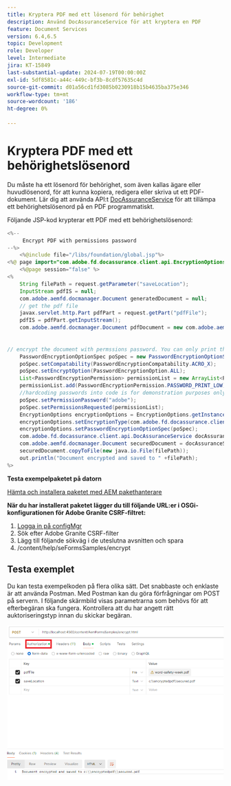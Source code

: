 ```yaml
---
title: Kryptera PDF med ett lösenord för behörighet
description: Använd DocAssuranceService för att kryptera en PDF
feature: Document Services
version: 6.4,6.5
topic: Development
role: Developer
level: Intermediate
jira: KT-15849
last-substantial-update: 2024-07-19T00:00:00Z
exl-id: 5df8581c-a44c-449c-bf3b-8cdf57635c4d
source-git-commit: d01a56cd1fd3085b0230918b15b4635ba375e346
workflow-type: tm+mt
source-wordcount: '186'
ht-degree: 0%

---
```


# Kryptera PDF med ett behörighetslösenord

Du måste ha ett lösenord för behörighet, som även kallas ägare eller huvudlösenord, för att kunna kopiera, redigera eller skriva ut ett PDF-dokument. Lär dig att använda API:t [DocAssuranceService](https://developer.adobe.com/experience-manager/reference-materials/6-5/forms/javadocs/index.html?com/adobe/fd/docassurance/client/api/DocAssuranceService.html) för att tillämpa ett behörighetslösenord på en PDF programmatiskt.

Följande JSP-kod krypterar ett PDF med ett behörighetslösenord:

```java
<%--
     Encrypt PDF with permissions password
--%>
    <%@include file="/libs/foundation/global.jsp"%>
<%@ page import="com.adobe.fd.docassurance.client.api.EncryptionOptions,java.util.*,java.io.*,com.adobe.fd.encryption.client.*" %>
    <%@page session="false" %>
<%
    String filePath = request.getParameter("saveLocation");
    InputStream pdfIS = null;
    com.adobe.aemfd.docmanager.Document generatedDocument = null;
    // get the pdf file
    javax.servlet.http.Part pdfPart = request.getPart("pdfFile");
    pdfIS = pdfPart.getInputStream();
    com.adobe.aemfd.docmanager.Document pdfDocument = new com.adobe.aemfd.docmanager.Document(pdfIS);


// encrypt the document with permssions password. You can only print this document
    PasswordEncryptionOptionSpec poSpec = new PasswordEncryptionOptionSpec();    
    poSpec.setCompatability(PasswordEncryptionCompatability.ACRO_X);
    poSpec.setEncryptOption(PasswordEncryptionOption.ALL);
    List<PasswordEncryptionPermission> permissionList = new ArrayList<PasswordEncryptionPermission>();
    permissionList.add(PasswordEncryptionPermission.PASSWORD_PRINT_LOW);
    //hardcoding passwords into code is for demonstration purposes only.In real life scenarios the password is sourced from a secure location
    poSpec.setPermissionPassword("adobe");
    poSpec.setPermissionsRequested(permissionList);
    EncryptionOptions encryptionOptions = EncryptionOptions.getInstance();
    encryptionOptions.setEncryptionType(com.adobe.fd.docassurance.client.api.DocAssuranceServiceOperationTypes.ENCRYPT_WITH_PASSWORD);
    encryptionOptions.setPasswordEncryptionOptionSpec(poSpec);
    com.adobe.fd.docassurance.client.api.DocAssuranceService docAssuranceService = sling.getService(com.adobe.fd.docassurance.client.api.DocAssuranceService.class);
    com.adobe.aemfd.docmanager.Document securedDocument = docAssuranceService.secureDocument(pdfDocument,encryptionOptions,null,null,null);
    securedDocument.copyToFile(new java.io.File(filePath));
    out.println("Document encrypted and saved to " +filePath);
%>
```


**Testa exempelpaketet på datorn**

[Hämta och installera paketet med AEM pakethanterare](assets/encryptpdf.zip)

**När du har installerat paketet lägger du till följande URL:er i OSGi-konfigurationen för Adobe Granite CSRF-filtret:**

1. [Logga in på configMgr](http://localhost:4502/system/console/configMgr)
1. Sök efter Adobe Granite CSRF-filter
1. Lägg till följande sökväg i de uteslutna avsnitten och spara
1. /content/help/seFormsSamples/encrypt

## Testa exemplet

Du kan testa exempelkoden på flera olika sätt. Det snabbaste och enklaste är att använda Postman. Med Postman kan du göra förfrågningar om POST på servern. I följande skärmbild visas parametrarna som behövs för att efterbegäran ska fungera. Kontrollera att du har angett rätt auktoriseringstyp innan du skickar begäran.

![encrypt-pdf-postman](assets/encrypt-pdf-postman.png)

